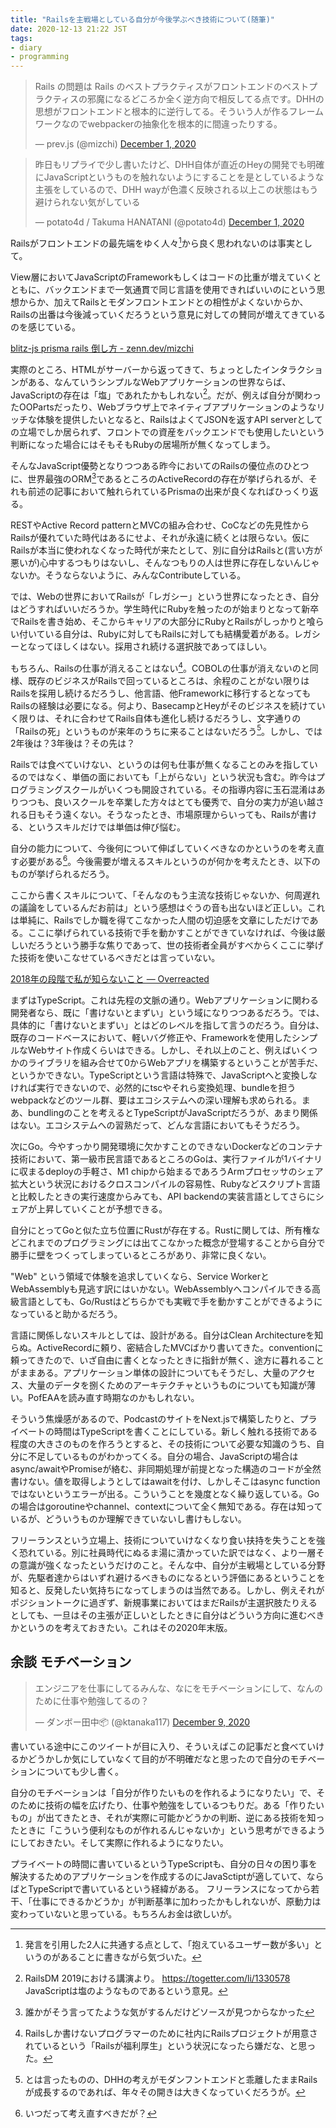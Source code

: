 ```yaml
---
title: "Railsを主戦場としている自分が今後学ぶべき技術について(随筆)"
date: 2020-12-13 21:22 JST
tags: 
- diary
- programming
---
```


<blockquote class="twitter-tweet"><p lang="ja" dir="ltr">Rails の問題は Rails のベストプラクティスがフロントエンドのベストプラクティスの邪魔になるどころか全く逆方向で相反してる点です。DHHの思想がフロントエンドと根本的に逆行してる。そういう人が作るフレームワークなのでwebpackerの抽象化を根本的に間違ったりする。</p>&mdash; prev.js (@mizchi) <a href="https://twitter.com/mizchi/status/1333600889404223491?ref_src=twsrc%5Etfw">December 1, 2020</a></blockquote>
<blockquote class="twitter-tweet"><p lang="ja" dir="ltr">昨日もリプライで少し書いたけど、DHH自体が直近のHeyの開発でも明確にJavaScriptというものを触れないようにすることを是としているような主張をしているので、DHH wayが色濃く反映される以上この状態はもう避けられない気がしている</p>&mdash; potato4d / Takuma HANATANI (@potato4d) <a href="https://twitter.com/potato4d/status/1333601835748184067?ref_src=twsrc%5Etfw">December 1, 2020</a></blockquote> <script async src="https://platform.twitter.com/widgets.js" charset="utf-8"></script> 

Railsがフロントエンドの最先端をゆく人々[^frontend]から良く思われないのは事実として。

View層においてJavaScriptのFrameworkもしくはコードの比重が増えていくとともに、バックエンドまで一気通貫で同じ言語を使用できればいいのにという思想からか、加えてRailsとモダンフロントエンドとの相性がよくないからか、Railsの出番は今後減っていくだろうという意見に対しての賛同が増えてきているのを感じている。

[blitz-js prisma rails 倒し方 - zenn.dev/mizchi](https://zenn.dev/mizchi/articles/cbe81299e145491676f8)

実際のところ、HTMLがサーバーから返ってきて、ちょっとしたインタラクションがある、なんていうシンプルなWebアプリケーションの世界ならば、JavaScriptの存在は「塩」であれたかもしれない[^dhh]。だが、例えば自分が関わったOOPartsだったり、Webブラウザ上でネイティブアプリケーションのようなリッチな体験を提供したいとなると、RailsはよくてJSONを返すAPI serverとしての立場でしか居られず、フロントでの資産をバックエンドでも使用したいという判断になった場合にはそもそもRubyの居場所が無くなってしまう。

そんなJavaScript優勢となりつつある昨今においてのRailsの優位点のひとつに、世界最強のORM[^orm]であるところのActiveRecordの存在が挙げられるが、それも前述の記事において触れられているPrismaの出来が良くなればひっくり返る。

RESTやActive Record patternとMVCの組み合わせ、CoCなどの先見性からRailsが優れていた時代はあるにせよ、それが永遠に続くとは限らない。仮にRailsが本当に使われなくなった時代が来たとして、別に自分はRailsと(言い方が悪いが)心中するつもりはないし、そんなつもりの人は世界に存在しないんじゃないか。そうならないように、みんなContributeしている。

では、Webの世界においてRailsが「レガシー」という世界になったとき、自分はどうすればいいだろうか。学生時代にRubyを触ったのが始まりとなって新卒でRailsを書き始め、そこからキャリアの大部分にRubyとRailsがしっかりと喰らい付いている自分は、Rubyに対してもRailsに対しても結構愛着がある。レガシーとなってほしくはない。採用され続ける選択肢であってほしい。

もちろん、Railsの仕事が消えることはない[^not]。COBOLの仕事が消えないのと同様、既存のビジネスがRailsで回っているところは、余程のことがない限りはRailsを採用し続けるだろうし、他言語、他Frameworkに移行するとなってもRailsの経験は必要になる。何より、BasecampとHeyがそのビジネスを続けていく限りは、それに合わせてRails自体も進化し続けるだろうし、文字通りの「Railsの死」というものが来年のうちに来ることはないだろう[^rails]。しかし、では2年後は？3年後は？その先は？

Railsでは食べていけない、というのは何も仕事が無くなることのみを指しているのではなく、単価の面においても「上がらない」という状況も含む。昨今はプログラミングスクールがいくつも開設されている。その指導内容に玉石混淆はありつつも、良いスクールを卒業した方々はとても優秀で、自分の実力が追い越される日もそう遠くない。そうなったとき、市場原理からいっても、Railsが書ける、というスキルだけでは単価は伸び悩む。

自分の能力について、今後何について伸ばしていくべきなのかというのを考え直す必要がある[^skill]。今後需要が増えるスキルというのが何かを考えたとき、以下のものが挙げられるだろう。

ここから書くスキルについて、「そんなのもう主流な技術じゃないか、何周遅れの議論をしているんだお前は」という感想はぐうの音も出ないほど正しい。これは単純に、Railsでしか職を得てこなかった人間の切迫感を文章にしただけである。ここに挙げられている技術で手を動かすことができていなければ、今後は厳しいだろうという勝手な焦りであって、世の技術者全員がすべからくここに挙げた技術を使いこなせているべきだとは言っていない。

[2018年の段階で私が知らないこと — Overreacted](https://overreacted.io/ja/things-i-dont-know-as-of-2018/)

まずはTypeScript。これは先程の文脈の通り。Webアプリケーションに関わる開発者なら、既に「書けないとまずい」という域になりつつあるだろう。では、具体的に「書けないとまずい」とはどのレベルを指して言うのだろう。自分は、既存のコードベースにおいて、軽いバグ修正や、Frameworkを使用したシンプルなWebサイト作成くらいはできる。しかし、それ以上のこと、例えばいくつかのライブラリを組み合せて0からWebアプリを構築するということが苦手だ、というかできない。TypeScriptという言語は特殊で、JavaScriptへと変換しなければ実行できないので、必然的にtscやそれら変換処理、bundleを担うwebpackなどのツール群、要はエコシステムへの深い理解も求められる。まあ、bundlingのことを考えるとTypeScriptがJavaScriptだろうが、あまり関係はない。エコシステムへの習熟だって、どんな言語においてもそうだろう。

次にGo。今やすっかり開発環境に欠かすことのできないDockerなどのコンテナ技術において、第一級市民言語であるところのGoは、実行ファイルが1バイナリに収まるdeployの手軽さ、M1 chipから始まるであろうArmプロセッサのシェア拡大という状況におけるクロスコンパイルの容易性、Rubyなどスクリプト言語と比較したときの実行速度からみても、API backendの実装言語としてさらにシェアが上昇していくことが予想できる。

自分にとってGoと似た立ち位置にRustが存在する。Rustに関しては、所有権などこれまでのプログラミングには出てこなかった概念が登場することから自分で勝手に壁をつくってしまっているところがあり、非常に良くない。

"Web" という領域で体験を追求していくなら、Service WorkerとWebAssemblyも見逃す訳にはいかない。WebAssemblyへコンパイルできる高級言語としても、Go/Rustはどちらかでも実戦で手を動かすことができるようになっていると助かるだろう。

言語に関係しないスキルとしては、設計がある。自分はClean Architectureを知らぬ。ActiveRecordに頼り、密結合したMVCばかり書いてきた。conventionに頼ってきたので、いざ自由に書くとなったときに指針が無く、途方に暮れることがままある。アプリケーション単体の設計についてもそうだし、大量のアクセス、大量のデータを捌くためのアーキテクチャというものについても知識が薄い。PofEAAを読み直す時期なのかもしれない。

そういう焦燥感があるので、PodcastのサイトをNext.jsで構築したりと、プライベートの時間はTypeScriptを書くことにしている。新しく触れる技術である程度の大きさのものを作ろうとすると、その技術について必要な知識のうち、自分に不足しているものがわかってくる。自分の場合、JavaScriptの場合はasync/awaitやPromiseが絡む、非同期処理が前提となった構造のコードが全然書けない。値を取得しようとしてはawaitを付け、しかしそこはasync functionではないというエラーが出る。こういうことを幾度となく繰り返している。Goの場合はgoroutineやchannel、contextについて全く無知である。存在は知っているが、どういうものか理解できていないし書けもしない。

フリーランスという立場上、技術についていけなくなり食い扶持を失うことを強く恐れている。別に社員時代にぬるま湯に漬かっていた訳ではなく、より一層その意識が強くなったというだけのこと。そんな中、自分が主戦場としている分野が、先駆者達からはいずれ避けるべきものになるという評価にあるということを知ると、反発したい気持ちになってしまうのは当然である。しかし、例えそれがポジショントークに過ぎず、新規事業においてはまだRailsが主選択肢たりえるとしても、一旦はその主張が正しいとしたときに自分はどういう方向に進むべきかというのを考えておきたい。これはその2020年末版。

## 余談 モチベーション
<blockquote class="twitter-tweet"><p lang="ja" dir="ltr">エンジニアを仕事にしてるみんな、なにをモチベーションにして、なんのために仕事や勉強してるの？</p>&mdash; ダンボー田中📦 (@ktanaka117) <a href="https://twitter.com/ktanaka117/status/1336599945231572993?ref_src=twsrc%5Etfw">December 9, 2020</a></blockquote> <script async src="https://platform.twitter.com/widgets.js" charset="utf-8"></script> 

書いている途中にこのツイートが目に入り、そういえばこの記事だと食べていけるかどうかしか気にしていなくて目的が不明確だなと思ったので自分のモチベーションについても少し書く。

自分のモチベーションは「自分が作りたいものを作れるようになりたい」で、そのために技術の幅を広げたり、仕事や勉強をしているつもりだ。ある「作りたいもの」が出てきたとき、それが実際に可能かどうかの判断、逆にある技術を知ったときに「こういう便利なものが作れるんじゃないか」という思考ができるようにしておきたい。そして実際に作れるようになりたい。

プライベートの時間に書いているというTypeScriptも、自分の日々の困り事を解決するためのアプリケーションを作成するのにJavaSctiptが適していて、ならばとTypeScriptで書いているという経緯がある。
フリーランスになってから若干、「仕事にできるかどうか」が判断基準に加わったかもしれないが、原動力は変わっていないと思っている。もちろんお金は欲しいが。

[^frontend]: 発言を引用した2人に共通する点として、「抱えているユーザー数が多い」というのがあることに書きながら気づいた。
[^dhh]: RailsDM 2019における講演より。 <https://togetter.com/li/1330578> JavaScriptは塩のようなものであるという意見。
[^orm]: 誰かがそう言ってたような気がするんだけどソースが見つからなかった
[^not]: Railsしか書けないプログラマーのために社内にRailsプロジェクトが用意されているという「Railsが福利厚生」という状況になったら嫌だな、と思った。
[^rails]: とは言ったものの、DHHの考えがモダンフントエンドと乖離したままRailsが成長するのであれば、年々その開きは大きくなっていくだろうが。
[^skill]: いつだって考え直すべきだが？
